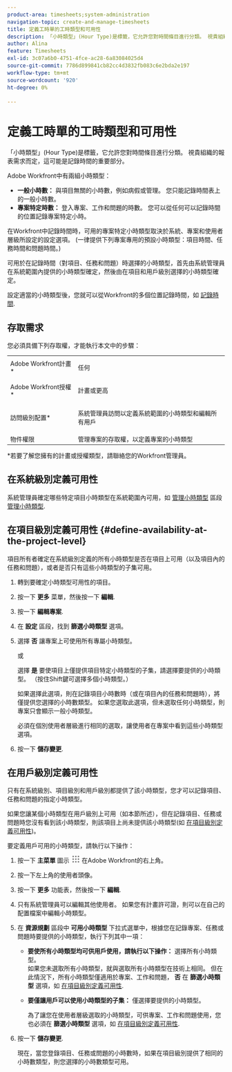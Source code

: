 ```yaml
---
product-area: timesheets;system-administration
navigation-topic: create-and-manage-timesheets
title: 定義工時單的工時類型和可用性
description: 「小時類型」(Hour Type)是標籤，它允許您對時間條目進行分類。 視貴組織的報表需求而定，這可能是記錄時間的重要部分。
author: Alina
feature: Timesheets
exl-id: 3c07a6b0-4751-4fce-ac28-6a83084025d4
source-git-commit: 7786d899841cb82cc4d3832fb083c6e2bda2e197
workflow-type: tm+mt
source-wordcount: '920'
ht-degree: 0%

---
```


# 定義工時單的工時類型和可用性

「小時類型」(Hour Type)是標籤，它允許您對時間條目進行分類。 視貴組織的報表需求而定，這可能是記錄時間的重要部分。

Adobe Workfront中有兩組小時類型：

* **一般小時數：** 與項目無關的小時數，例如病假或管理。 您只能記錄時間表上的一般小時數。
* **專案特定時數：** 登入專案、工作和問題的時數。 您可以從任何可以記錄時間的位置記錄專案特定小時。

在Workfront中記錄時間時，可用的專案特定小時類型取決於系統、專案和使用者層級所設定的設定選項。 (一律提供下列專案專用的預設小時類型：項目時間、任務時間和問題時間。)

可用於在記錄時間（對項目、任務和問題）時選擇的小時類型，首先由系統管理員在系統範圍內提供的小時類型確定，然後由在項目和用戶級別選擇的小時類型確定。

設定適當的小時類型後，您就可以從Workfront的多個位置記錄時間，如 [記錄時間](../../timesheets/create-and-manage-timesheets/log-time.md).

## 存取需求

您必須具備下列存取權，才能執行本文中的步驟：

<table style="table-layout:auto"> 
 <col> 
 </col> 
 <col> 
 </col> 
 <tbody> 
  <tr> 
   <td role="rowheader">Adobe Workfront計畫*</td> 
   <td> <p>任何</p> </td> 
  </tr> 
  <tr> 
   <td role="rowheader">Adobe Workfront授權*</td> 
   <td> <p>計畫或更高</p> </td> 
  </tr> 
  <tr> 
   <td role="rowheader">訪問級別配置*</td> 
   <td> <p>系統管理員訪問以定義系統範圍的小時類型和編輯所有用戶</p> </td> 
  </tr> 
  <tr> 
   <td role="rowheader">物件權限</td> 
   <td>管理專案的存取權，以定義專案的小時類型</td> 
  </tr> 
 </tbody> 
</table>

&#42;若要了解您擁有的計畫或授權類型，請聯絡您的Workfront管理員。

## 在系統級別定義可用性

系統管理員確定哪些特定項目小時類型在系統範圍內可用，如 [管理小時類型](../../administration-and-setup/set-up-workfront/configure-timesheets-schedules/hour-types.md) 區段  [管理小時類型](../../administration-and-setup/set-up-workfront/configure-timesheets-schedules/hour-types.md).

## 在項目級別定義可用性 {#define-availability-at-the-project-level}

項目所有者確定在系統級別定義的所有小時類型是否在項目上可用（以及項目內的任務和問題），或者是否只有這些小時類型的子集可用。 

1. 轉到要確定小時類型可用性的項目。
1. 按一下 **更多** 菜單，然後按一下 **編輯**.

1. 按一下 **編輯專案**.
1. 在 **設定** 區段，找到 **篩選小時類型** 選項。

1. 選擇 **否** 讓專案上可使用所有專屬小時類型。

   或

   選擇 **是** 要使項目上僅提供項目特定小時類型的子集，請選擇要提供的小時類型。 （按住Shift鍵可選擇多個小時類型。）

   如果選擇此選項，則在記錄項目小時數時（或在項目內的任務和問題時），將僅提供您選擇的小時數類型。 如果您選取此選項，但未選取任何小時類型，則專案只會顯示一般小時類型。

   必須在個別使用者層級進行相同的選取，讓使用者在專案中看到這些小時類型選項。

1. 按一下 **儲存變更**.

## 在用戶級別定義可用性

只有在系統級別、項目級別和用戶級別都提供了該小時類型，您才可以記錄項目、任務和問題的指定小時類型。

如果您讓某個小時類型在用戶級別上可用（如本節所述），但在記錄項目、任務或問題時您沒有看到該小時類型，則該項目上尚未提供該小時類型(如 [在項目級別定義可用性](#define-availability-at-the-project-level))。

要定義用戶可用的小時類型，請執行以下操作：

1. 按一下 **主菜單** 圖示 ![](assets/main-menu-icon.png) 在Adobe Workfront的右上角。

1. 按一下左上角的使用者頭像。
1. 按一下 **更多** 功能表，然後按一下 **編輯**.

1. 只有系統管理員可以編輯其他使用者。 如果您有計畫許可證，則可以在自己的配置檔案中編輯小時類型。
1. 在 **資源規劃** 區段中 **可用小時類型** 下拉式選單中，根據您在記錄專案、任務或問題時要提供的小時類型，執行下列其中一項：

   * **要使所有小時類型均可供用戶使用，請執行以下操作：** 選擇所有小時類型。\
      如果您未選取所有小時類型，就與選取所有小時類型在技術上相同。 但在此情況下，所有小時類型僅適用於專案、工作和問題， **否** 在 **篩選小時類型** 選項，如 [在項目級別定義可用性](#define-availability-at-the-project-level).
   * **要僅讓用戶可以使用小時類型的子集：** 僅選擇要提供的小時類型。

      為了讓您在使用者層級選取的小時類型，可供專案、工作和問題使用，您也必須在 **篩選小時類型** 選項，如 [在項目級別定義可用性](#define-availability-at-the-project-level).

1. 按一下 **儲存變更**.

   現在，當您登錄項目、任務或問題的小時數時，如果在項目級別提供了相同的小時數類型，則您選擇的小時數類型可用。
